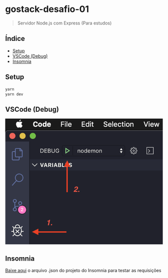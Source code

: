 # gostack-desafio-01
> Servidor Node.js com Express (Para estudos)

## Índice
- [Setup](#setup)
- [VSCode (Debug)](#vscode-debug)
- [Insomnia](#Insomnia)

## Setup
```
yarn
yarn dev
```

## VSCode (Debug)
![VSCode debug](docs/debug.png)

## Insomnia
[Baixe aqui](https://raw.githubusercontent.com/santospatrick/gostack-desafio-01/master/json/Insomnia_2019-10-16.json) o arquivo .json do projeto do Insomnia para testar as requisições